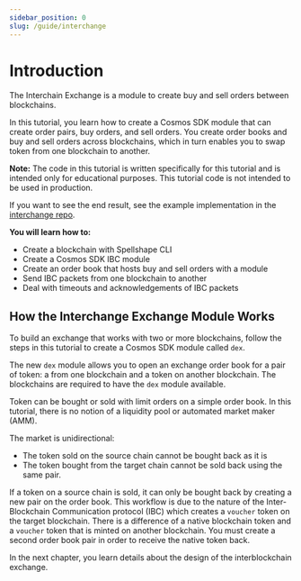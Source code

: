 ```yaml
---
sidebar_position: 0
slug: /guide/interchange
---
```


# Introduction

The Interchain Exchange is a module to create buy and sell orders between blockchains.

In this tutorial, you learn how to create a Cosmos SDK module that can create order pairs, buy orders, and sell orders.
You create order books and buy and sell orders across blockchains, which in turn enables you to swap token from one
blockchain to another.

**Note:** The code in this tutorial is written specifically for this tutorial and is intended only for educational
purposes. This tutorial code is not intended to be used in production.

If you want to see the end result, see the example implementation in
the [interchange repo](https://github.com/tendermint/interchange).

**You will learn how to:**

- Create a blockchain with Spellshape CLI
- Create a Cosmos SDK IBC module
- Create an order book that hosts buy and sell orders with a module
- Send IBC packets from one blockchain to another
- Deal with timeouts and acknowledgements of IBC packets

## How the Interchange Exchange Module Works

To build an exchange that works with two or more blockchains, follow the steps in this tutorial to create a Cosmos SDK
module called `dex`.

The new `dex` module allows you to open an exchange order book for a pair of token: a from one blockchain and a token
on another blockchain. The blockchains are required to have the `dex` module available.

Token can be bought or sold with limit orders on a simple order book. In this tutorial, there is no notion of a
liquidity pool or automated market maker (AMM).

The market is unidirectional:

- The token sold on the source chain cannot be bought back as it is
- The token bought from the target chain cannot be sold back using the same pair.

If a token on a source chain is sold, it can only be bought back by creating a new pair on the order book.
This workflow is due to the nature of the Inter-Blockchain Communication protocol (IBC) which creates a `voucher`
token on the target blockchain. There is a difference of a native blockchain token and a `voucher` token that is minted
on another blockchain. You must create a second order book pair in order to receive the native token back.

In the next chapter, you learn details about the design of the interblockchain exchange.
